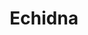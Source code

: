 ---
title: Echidna
meaning: Echidna, snake
pos: noun
ch: animalia
stem: Echidn
genend: ae
abbgender: f.
abbgender2: fem.
gender: feminine
declension: first
---